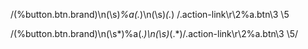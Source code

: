 /\(%button.btn.brand\)\n\(\s\)*%a\(.*\)\n\(\s\)*\(.*\)
/.action-link\r\2%a.btn\3 \5

/\(%button.btn.brand\)\n\(\s*\)%a\(.*\)\n\(\s\)*\(.*\)/\.action-link\r\2%a.btn\3 \5/
